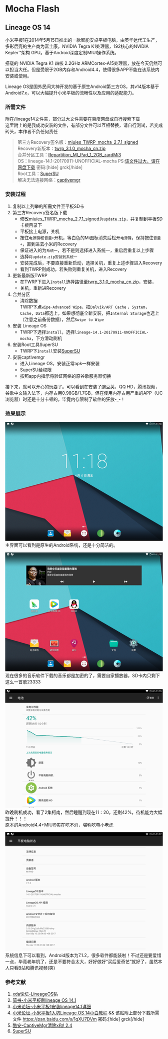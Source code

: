 # Mocha Flash
## Lineage OS 14
小米平板1在2014年5月15日推出的一款智能安卓平板电脑，由英华达代工生产，多彩后壳的生产商为富士康。NVIDIA Tegra K1处理器，192核心的NVIDIA Kepler™架构 GPU。基于Android深度定制MIUI操作系统。

搭载的 NVIDIA Tegra K1 四核 2.2GHz ARMCortex-A15处理器，放在今天仍然可以担当大任。但是受限于2GB内存和Android4.4，使得很多APP不能在该系统内安装或使用。

Lineage OS是国外民间大神开发的基于原生Android第三方OS，其v14版本基于Android7.x，可以大幅提升小米平板的流畅性以及应用的适配能力。

### 所需文件
附在/lineage14文件夹，部分过大文件需要在百度网盘或自行搜索下载  
这里附上的是我成功安装的文件，有部分文件可以互相替换，请自行测试，若变成砖头，本作者不负任何责任
> 第三方Recovery签名版：[miuies_TWRP_mocha_2.7.1_signed](lineage14/mipadrecovery/miuies_TWRP_mocha_2.7.1_signed.zip)  
> Recovery新版本：[twrp_3.1.0_mocha_cn.zip](lineage14/mipadrecovery/twrp_3.1.0_mocha_cn.zip)  
> 合并分区工具：[Repartition_MI_Pad_1_2GB_zardMi3](lineage14/分区工具/Repartition_MI_Pad_1_2GB_zardMi3.zip)  
> OS：lineage-14.1-20170911-UNOFFICIAL-mocha PS:[该文件过大，请在网盘下载](https://pan.baidu.com/s/1qXU7DVm) 密码:[hide] grck[/hide]  
> Root工具：[SuperSU](lineage14/root-solve-net/SR5-SuperSU-v2.82-SR5-20171001224502.zip)  
> 解决无法连接网络：[captivemgr](lineage14/root-solve-net/captivemgr-release-2.4.apk)

### 安装过程
1. 复制以上列举的所需文件至平板SD卡
2. 第三方Recovery签名版下载
   * 修改[miuies_TWRP_mocha_2.7.1_signed](lineage14/mipadrecovery/miuies_TWRP_mocha_2.7.1_signed.zip)为`update.zip`，并复制到平板SD卡根目录下
   * 平板接上电源，关机
   * 按住`电源键`和`音量+`开机，等白色的Mi图标消失后松开`电源键`，保持按住`音量+`，直到进去小米的Recovery
   * 保证进入的为`系统一`，若不是则选择进入系统一，重启后重复以上步骤
   * 选择`将update.zip安装到系统一`
   * 安装完成后，不要直接重新启动，选择关机，重复上述步骤进入Recovery
   * 看到TWRP则成功，若失败则重复关机，进入Recovery
3. 更新最新版TWRP
   * 在TWRP下进入`Install`选择路径至[twrp_3.1.0_mocha_cn.zip](lineage14/mipadrecovery/twrp_3.1.0_mocha_cn.zip)，安装，
   * 关机，重新进Recovery
4. 合并分区
    * 清除数据  
    TWRP下点`wipe`-`Advanced Wipe`，把`Dalvik/ART Cache` ，`System`，`Cache`，`Data`都选上，如果想彻底全新安装，把`Internal Storage`也选上（注意之前备份数据），然后`Swipe to Wipe`
5. 安装 Lineage OS
   * TWRP下选择`Install`，选择`lineage-14.1-20170911-UNOFFICIAL-mocha`，下方滑动刷机
6. 安装Root工具SuperSU
    * TWRP下`Install`安装[SuperSU](lineage14/root-solve-net/SR5-SuperSU-v2.82-SR5-20171001224502.zip)
7. 安装captivemgr
    * 进入Lineage OS，安装正常apk一样安装
    * SuperSU给权限
    * 按照app内指示将验证网络的原谷歌服务器切换

接下来，就可以开心的玩耍了。可以看到在安装了豌豆荚，QQ HD，腾讯视频，谷歌中文输入法下，内存占用0.98GB/1.7GB，但在使用内存占用严重的APP（UC浏览器）时还是十分卡顿的，毕竟内存限制了软件的狂放-_-！

### 效果展示
![主界面1](lineage14/showimg/index1.png)
主界面可以看到是原生的Android系统，还是十分简洁的。  

![主界面2](lineage14/showimg/index2.png)
现在很多的音乐软件下载的音乐都是加密的了，需要自家播放器，SD卡内只剩下这么一首歌23333  

![🔋电池用量](lineage14/showimg/battery.png)
昨晚刷机成功，看了2集柯南，然后睡醒到现在11：20，还剩42%，待机能力大幅提升！！！  
原本的Android4.4+MIUI9实在吃不消，堪称吃电小老虎  

![系统信息](lineage14/showimg/info.png)
系统信息下可以看到，Android版本为7.1.2，很多软件都能装啦！不过还是要爱惜一点，毕竟老年机了，还是不要符合太大，好好做好“买后爱奇艺”就好了，虽然本人只看B站和腾讯视频(笑)

### 参考文献
1. [xda论坛-LineageOS贴](https://forum.xda-developers.com/mi-pad/development/unofficial-lineageos-14-1-xiami-mipad-t3557616)
2. [简书-小米平板刷lineage OS 14.1](https://www.jianshu.com/p/cc9d93eb909c)
3. [小米论坛-小米平板1安装lineage14.1详细](https://www.xiaomi.cn/post/1356206)
4. [小米论坛-小米平板1入坑Lineage OS 14小白教程](https://www.xiaomi.cn/post/1356206) && 该贴附上部分下载所需文件 https://pan.baidu.com/s/1qXU7DVm 密码:[hide] grck[/hide]
1. [酷安-CaptiveMgr清除x和! 2.4](https://www.coolapk.com/apk/tech.evlsoc.captivemgr)
2. [SuperSU](https://download.chainfire.eu/1220/SuperSU/SR5-SuperSU-v2.82-SR5-20171001224502.zip)

